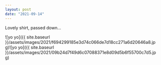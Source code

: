 ```yaml
---
layout: post
date: "2021-09-14"
---
```


Lovely shirt, passed down…

![yo yo]({{ site.baseurl }}/assets/images/2021/f694299185e3d74c066de7d18cc271a6d20646a8.jpg)![yo yo]({{ site.baseurl }}/assets/images/2021/09b24d7f49d6c07088371e8d09d5b6f55700c7d5.jpg)
